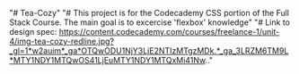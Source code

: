"# Tea-Cozy" 
"# This project is for the Codecademy CSS portion of the Full Stack Course. The main goal is to excercise 'flexbox' knowledge"
"# Link to design spec: https://content.codecademy.com/courses/freelance-1/unit-4/img-tea-cozy-redline.jpg?_gl=1*w2auim*_ga*OTQwODU1NjY3LjE2NTIzMTgzMDk.*_ga_3LRZM6TM9L*MTY1NDY1MTQwOS41LjEuMTY1NDY1MTQxMi41Nw.."
